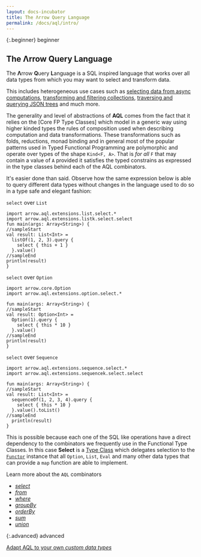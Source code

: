 ```yaml
---
layout: docs-incubator
title: The Λrrow Query Language
permalink: /docs/aql/intro/
---
```


{:.beginner}
beginner

## The Λrrow Query Language

The **Λ**rrow **Q**uery **L**anguage is a SQL inspired language that works over all data types from which you may want to select and transform data.

This includes heterogeneous use cases such as [selecting data from async computations](#), [transforming and filtering collections](#), [traversing and querying JSON trees](#) and much more.

The generality and level of abstractions of **AQL** comes from the fact that it relies on the [Core FP Type Classes] which model in a generic way using higher kinded types the rules of composition used when describing computation and data transformations.
 These transformations such as folds, reductions, monad binding and in general most of the popular patterns used in Typed Functional Programming are polymorphic and operate over types of the shape `Kind<F, A>`. That is _for all_ `F` that may contain a value of `A` provided it satisfies the typed constrains as expressed in the type classes behind each of the AQL combinators.

It's easier done than said. Observe how the same expression below is able to query different data types without changes in the language used to do so in a type safe and elegant fashion:

`select` over `List`

```kotlin:ank:playground
import arrow.aql.extensions.list.select.*
import arrow.aql.extensions.listk.select.select
fun main(args: Array<String>) {
//sampleStart
val result: List<Int> =
  listOf(1, 2, 3).query {
    select { this + 1 }
  }.value()
//sampleEnd
println(result)
}
```

`select` over `Option`

```kotlin:ank:playground
import arrow.core.Option
import arrow.aql.extensions.option.select.*

fun main(args: Array<String>) {
//sampleStart
val result: Option<Int> =
  Option(1).query {
    select { this * 10 }
  }.value()
//sampleEnd
println(result)
}
```

`select` over `Sequence`

```kotlin:ank:playground
import arrow.aql.extensions.sequence.select.*
import arrow.aql.extensions.sequencek.select.select

fun main(args: Array<String>) {
//sampleStart
val result: List<Int> =
  sequenceOf(1, 2, 3, 4).query {
    select { this * 10 }
  }.value().toList()
//sampleEnd
  println(result)
}
```

This is possible because each one of the SQL like operations have a direct dependency to
the combinators we frequently use in the Functional Type Classes. In this case **Select** is a [Type Class]() which delegates selection to the [`Functor`]() instance that all `Option`, `List`, `Eval` and many other data types that can provide a `map` function are able to implement.

Learn more about the `AQL` combinators

- [_select_](/docs/aql/select/)
- [_from_](/docs/aql/from/)
- [_where_](/docs/aql/where/)
- [_groupBy_](/docs/aql/groupby/)
- [_orderBy_](/docs/aql/orderby/)
- [_sum_](/docs/aql/sum/)
- [_union_](/docs/aql/union/)

{:.advanced}
advanced

[Adapt AQL to your own _custom data types_](/docs/aql/custom/)